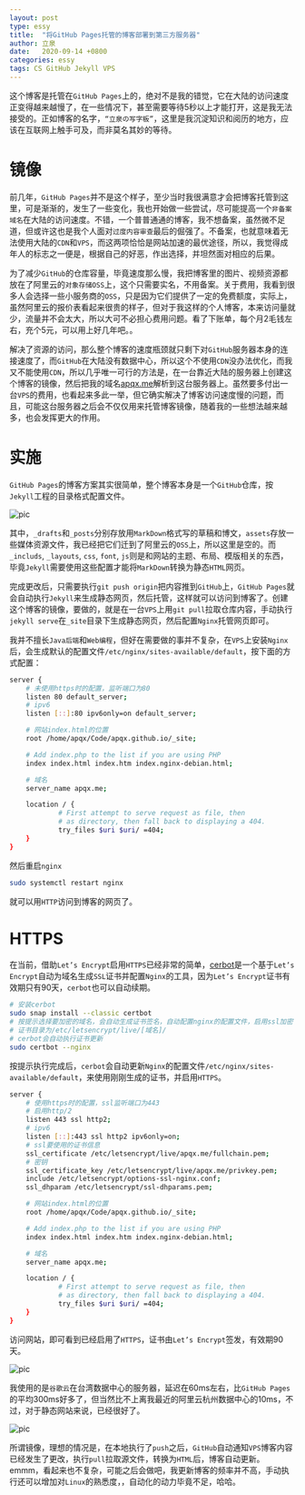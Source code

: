 ```yaml
---
layout: post
type: essy
title:  "将GitHub Pages托管的博客部署到第三方服务器"
author: 立泉
date:   2020-09-14 +0800
categories: essy
tags: CS GitHub Jekyll VPS
---
```


这个博客是托管在`GitHub Pages`上的，绝对不是我的错觉，它在大陆的访问速度正变得越来越慢了，在一些情况下，甚至需要等待5秒以上才能打开，这是我无法接受的。正如博客的名字，`“立泉の写字板”`，这里是我沉淀知识和阅历的地方，应该在互联网上触手可及，而非莫名其妙的等待。

# 镜像

前几年，`GitHub Pages`并不是这个样子，至少当时我很满意才会把博客托管到这里，可是渐渐的，发生了一些变化，我也开始做一些尝试，尽可能提高一个`非备案域名`在大陆的访问速度。不错，一个普普通通的博客，我不想备案，虽然微不足道，但或许这也是我个人面对`过度内容审查`最后的倔强了。不备案，也就意味着无法使用大陆的`CDN`和`VPS`，而这两项恰恰是网站加速的最优途径，所以，我觉得成年人的标志之一便是，根据自己的好恶，作出选择，并坦然面对相应的后果。

为了减少`GitHub`的仓库容量，毕竟速度那么慢，我把博客里的图片、视频资源都放在了阿里云的`对象存储OSS`上，这个只需要实名，不用备案。关于费用，我看到很多人会选择一些小服务商的`OSS`，只是因为它们提供了一定的免费额度，实际上，虽然阿里云的报价表看起来很贵的样子，但对于我这样的个人博客，本来访问量就少，流量并不会太大，所以大可不必担心费用问题。看了下账单，每个月2毛钱左右，充个5元，可以用上好几年吧。。

解决了资源的访问，那么整个博客的速度瓶颈就只剩下对`GitHub`服务器本身的连接速度了，而`GitHub`在大陆没有数据中心，所以这个不使用`CDN`没办法优化，而我又不能使用`CDN`，所以几乎唯一可行的方法是，在一台靠近大陆的服务器上创建这个博客的镜像，然后把我的域名[apqx.me](https://apqx.me)解析到这台服务器上。虽然要多付出一台`VPS`的费用，也看起来多此一举，但它确实解决了博客访问速度慢的问题，而且，可能这台服务器之后会不仅仅用来托管博客镜像，随着我的一些想法越来越多，也会发挥更大的作用。

# 实施

`GitHub Pages`的博客方案其实很简单，整个博客本身是一个`GitHub`仓库，按`Jekyll`工程的目录格式配置文件。

<img class="responsive-img" src="https://apqx.oss-cn-hangzhou.aliyuncs.com/blog/pic/jekyllProject.png" alt="pic">

其中，`_drafts`和`_posts`分别存放用`MarkDown`格式写的草稿和博文，`assets`存放一些媒体资源文件，我已经把它们迁到了阿里云的`OSS`上，所以这里是空的。而`_includs`, `_layouts`, `css`, `font`, `js`则是和网站的主题、布局、模版相关的东西，毕竟`Jekyll`需要使用这些配置才能将`MarkDown`转换为静态`HTML`网页。

完成更改后，只需要执行`git push origin`把内容推到`GitHub`上，`GitHub Pages`就会自动执行`Jekyll`来生成静态网页，然后托管，这样就可以访问到博客了。创建这个博客的镜像，要做的，就是在一台`VPS`上用`git pull`拉取仓库内容，手动执行`jekyll serve`在`_site`目录下生成静态网页，然后配置`Nginx`托管网页即可。

我并不擅长`Java后端`和`Web编程`，但好在需要做的事并不复杂，在`VPS`上安装`Nginx`后，会生成默认的配置文件`/etc/nginx/sites-available/default`，按下面的方式配置：

```sh
server {
    # 未使用https时的配置，监听端口为80
    listen 80 default_server;
    # ipv6
    listen [::]:80 ipv6only=on default_server;

    # 网站index.html的位置
    root /home/apqx/Code/apqx.github.io/_site;

    # Add index.php to the list if you are using PHP
    index index.html index.htm index.nginx-debian.html;

    # 域名
    server_name apqx.me;

    location / {
            # First attempt to serve request as file, then
            # as directory, then fall back to displaying a 404.
            try_files $uri $uri/ =404;
    }
}
```

然后重启`nginx`

```sh
sudo systemctl restart nginx
```

就可以用`HTTP`访问到博客的网页了。

# HTTPS

在当前，借助`Let’s Encrypt`启用`HTTPS`已经非常的简单，[cerbot](https://certbot.eff.org/lets-encrypt/ubuntufocal-nginx)是一个基于`Let’s Encrypt`自动为域名生成`SSL`证书并配置`Nginx`的工具，因为`Let’s Encrypt`证书有效期只有90天，`cerbot`也可以自动续期。

```sh
# 安装cerbot
sudo snap install --classic certbot
# 按提示选择要加密的域名，会自动生成证书签名，自动配置nginx的配置文件，启用ssl加密
# 证书目录为/etc/letsencrypt/live/[域名]/
# cerbot会自动执行证书更新
sudo certbot --nginx
```

按提示执行完成后，`cerbot`会自动更新`Nginx`的配置文件`/etc/nginx/sites-available/default`，来使用刚刚生成的证书，并启用`HTTPS`。

```sh
server {
    # 使用https时的配置，ssl监听端口为443
    # 启用http/2
    listen 443 ssl http2; 
    # ipv6
    listen [::]:443 ssl http2 ipv6only=on; 
    # ssl要使用的证书信息
    ssl_certificate /etc/letsencrypt/live/apqx.me/fullchain.pem; 
    # 密钥
    ssl_certificate_key /etc/letsencrypt/live/apqx.me/privkey.pem; 
    include /etc/letsencrypt/options-ssl-nginx.conf; 
    ssl_dhparam /etc/letsencrypt/ssl-dhparams.pem; 

    # 网站index.html的位置
    root /home/apqx/Code/apqx.github.io/_site;

    # Add index.php to the list if you are using PHP
    index index.html index.htm index.nginx-debian.html;

    # 域名
    server_name apqx.me;

    location / {
            # First attempt to serve request as file, then
            # as directory, then fall back to displaying a 404.
            try_files $uri $uri/ =404;
    }
}
```

访问网站，即可看到已经启用了`HTTPS`，证书由`Let’s Encrypt`签发，有效期90天。

<img class="responsive-img" src="https://apqx.oss-cn-hangzhou.aliyuncs.com/blog/pic/letsEncrypt.jpg" alt="pic">

我使用的是`谷歌云`在台湾数据中心的服务器，延迟在60ms左右，比`GitHub Pages`的平均300ms好多了，但当然比不上离我最近的阿里云杭州数据中心的10ms，不过，对于静态网站来说，已经很好了。

<img class="responsive-img" src="https://apqx.oss-cn-hangzhou.aliyuncs.com/blog/pic/pingApqxMe.jpg" alt="pic">

所谓镜像，理想的情况是，在本地执行了`push`之后，`GitHub`自动通知`VPS`博客内容已经发生了更改，执行`pull`拉取源文件，转换为`HTML`后，博客自动更新。emmm，看起来也不复杂，可能之后会做吧，我更新博客的频率并不高，手动执行还可以增加对`Linux`的熟悉度，，自动化的动力毕竟不足，哈哈。